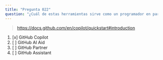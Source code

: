 ```yaml
---
title: "Pregunta 022"
question: "¿Cuál de estas herramientas sirve como un programador en pareja impulsado por IA que ofrece sugerencias de autocompletado mientras codificas?"
---
```



> https://docs.github.com/en/copilot/quickstart#introduction
1. [x] GitHub Copilot
1. [ ] GitHub AI Aid
1. [ ] GitHub Partner
1. [ ] GitHub Assistant

